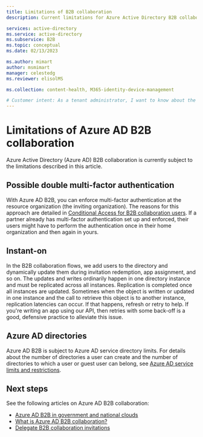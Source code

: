 ```yaml
---
title: Limitations of B2B collaboration
description: Current limitations for Azure Active Directory B2B collaboration

services: active-directory
ms.service: active-directory
ms.subservice: B2B
ms.topic: conceptual
ms.date: 02/13/2023

ms.author: mimart
author: msmimart
manager: celestedg
ms.reviewer: elisolMS

ms.collection: content-health, M365-identity-device-management

# Customer intent: As a tenant administrator, I want to know about the current limitations for Azure AD B2B collaboration. 
---
```


# Limitations of Azure AD B2B collaboration
Azure Active Directory (Azure AD) B2B collaboration is currently subject to the limitations described in this article.

## Possible double multi-factor authentication
With Azure AD B2B, you can enforce multi-factor authentication at the resource organization (the inviting organization). The reasons for this approach are detailed in [Conditional Access for B2B collaboration users](authentication-conditional-access.md). If a partner already has multi-factor authentication set up and enforced, their users might have to perform the authentication once in their home organization and then again in yours.

## Instant-on
In the B2B collaboration flows, we add users to the directory and dynamically update them during invitation redemption, app assignment, and so on. The updates and writes ordinarily happen in one directory instance and must be replicated across all instances. Replication is completed once all instances are updated. Sometimes when the object is written or updated in one instance and the call to retrieve this object is to another instance, replication latencies can occur. If that happens, refresh or retry to help. If you're writing an app using our API, then retries with some back-off is a good, defensive practice to alleviate this issue.

## Azure AD directories
Azure AD B2B is subject to Azure AD service directory limits. For details about the number of directories a user can create and the number of directories to which a user or guest user can belong, see [Azure AD service limits and restrictions](../enterprise-users/directory-service-limits-restrictions.md).

## Next steps

See the following articles on Azure AD B2B collaboration:

- [Azure AD B2B in government and national clouds](b2b-government-national-clouds.md)
- [What is Azure AD B2B collaboration?](what-is-b2b.md)
- [Delegate B2B collaboration invitations](external-collaboration-settings-configure.md)
